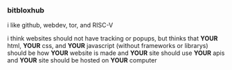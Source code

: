 ### bitbloxhub

i like github, webdev, tor, and RISC-V

i think websites should not have tracking or popups, but thinks that **YOUR** html, **YOUR** css, and **YOUR** javascript (without frameworks or librarys) should be how **YOUR** website is made and **YOUR** site should use **YOUR** apis and **YOUR** site should be hosted on **YOUR** computer 
